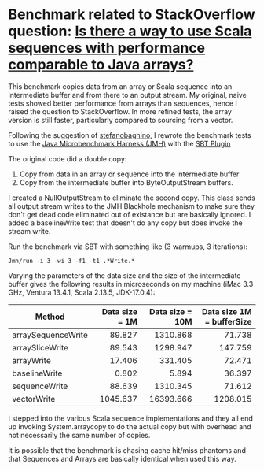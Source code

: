 # Benchmark related to StackOverflow question: [Is there a way to use Scala sequences with performance comparable to Java arrays?](https://github.com/jlgula/Benchmark/new/main?readme=1)

This benchmark copies data from an array or Scala sequence into an intermediate buffer
and from there to an output stream. My original, naive tests showed better performance
from arrays than sequences, hence I raised the question to StackOverflow. In more
refined tests, the array version is still faster, particularly compared to sourcing
from a vector.

Following the suggestion of [stefanobaghino](https://stackoverflow.com/users/3314107/stefanobaghino), I rewrote the benchmark tests to use the
[Java Microbenchmark Harness (JMH)](https://github.com/openjdk/jmh) with the [SBT Plugin](https://github.com/sbt/sbt-jmh)

The original code did a double copy:
1) Copy from data in an array or sequence into the intermediate buffer
2) Copy from the intermediate buffer into ByteOutputStream buffers.

I created a NullOutputStream to eliminate the second copy. This class sends 
all output stream writes to the JMH Blackhole mechanism
to make sure they don't get dead code eliminated out of existance but are basically ignored.
I added a baselineWrite test that doesn't do any copy but does invoke the stream write.

Run the benchmark via SBT with something like (3 warmups, 3 iterations):
```agsl
Jmh/run -i 3 -wi 3 -f1 -t1 .*Write.*
```

Varying the parameters of the data size and the size of the intermediate buffer gives the following results
in microseconds on my machine (iMac 3.3 GHz, Ventura 13.4.1, Scala 2.13.5, JDK-17.0.4):

| Method             | Data size = 1M | Data size = 10M | Data size 1M = bufferSize |
|--------------------|---------------:|----------------:|--------------------------:|
| arraySequenceWrite | 89.827          | 1310.868          |                    71.738 |
| arraySliceWrite    | 89.543        | 1298.947        |                   147.759 |
| arrayWrite         | 17.406         | 331.405         |                    72.471 |
| baselineWrite      | 0.802          | 5.894           |                    36.397 |
| sequenceWrite      | 88.639          | 1310.345          |                    71.612 |
| vectorWrite        | 1045.637          | 16393.666          |                  1208.015 |


I stepped into the various Scala sequence implementations and they all end up invoking System.arraycopy
to do the actual copy but with overhead and not necessarily the same number of copies.

It is possible that the benchmark is chasing cache hit/miss phantoms and that
Sequences and Arrays are basically identical when used this way.
